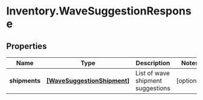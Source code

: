 # Inventory.WaveSuggestionResponse

## Properties

Name | Type | Description | Notes
------------ | ------------- | ------------- | -------------
**shipments** | [**[WaveSuggestionShipment]**](WaveSuggestionShipment.md) | List of wave shipment suggestions | [optional] 


